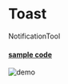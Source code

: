 Toast
=====

NotificationTool


#### [sample code](https://github.com/mocchit/Toast/blob/master/src/test/ToastFrame.java)

![demo](http://i.gyazo.com/426fc6c1057a075ea365a0367c8b57c2.gif)

